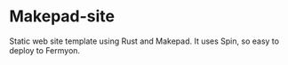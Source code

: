 # Makepad-site
 Static web site template using Rust and Makepad.
 It uses Spin, so easy to deploy to Fermyon.
